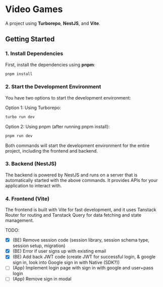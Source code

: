 # Video Games

A project using **Turborepo**, **NestJS**, and **Vite**.

## Getting Started

### 1. Install Dependencies

First, install the dependencies using **pnpm**:

```bash
pnpm install
```

### 2. Start the Development Environment

You have two options to start the development environment:

Option 1: Using Turborepo:

```bash
turbo run dev
```

Option 2: Using pnpm (after running pnpm install):

```bash
pnpm run dev
```

Both commands will start the development environment for the entire project, including the frontend and backend.

### 3. Backend (NestJS)

The backend is powered by NestJS and runs on a server that is automatically started with the above commands. It provides APIs for your application to interact with.

### 4. Frontend (Vite)

The frontend is built with Vite for fast development, and it uses Tanstack Router for routing and Tanstack Query for data fetching and state management.

TODO:

- [x] (BE) Remove session code (session library, session schema type, session setup, migration)
- [x] (BE) Error if user signs up with existing email
- [x] (BE) Add back JWT code (create JWT for successful login, & google sign in, look into Google sign in with Native (SDK?))
- [ ] (App) Implement login page with sign in with google and user+pass login
- [ ] (App) Remove sign in modal
